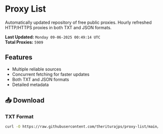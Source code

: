 # Proxy List

Automatically updated repository of free public proxies. Hourly refreshed HTTP/HTTPS proxies in both TXT and JSON formats.

**Last Updated:** `Monday 09-06-2025 00:49:14 UTC`  
**Total Proxies:** `5909`

## Features
- Multiple reliable sources
- Concurrent fetching for faster updates
- Both TXT and JSON formats
- Detailed metadata

## 📥 Download

### TXT Format
```bash
curl -O https://raw.githubusercontent.com/theriturajps/proxy-list/main/proxies.txt